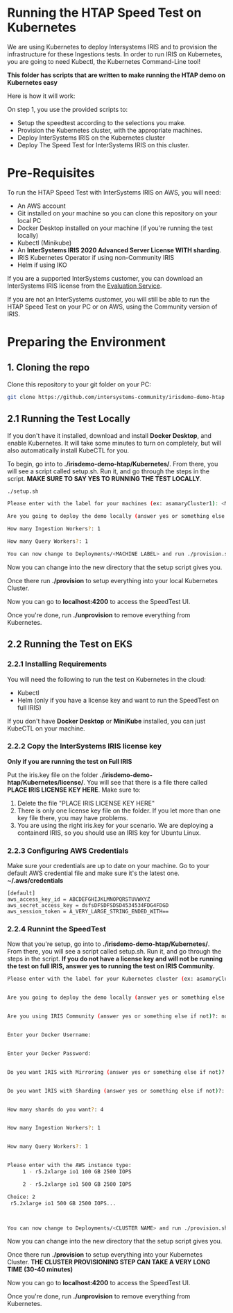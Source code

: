 # Running the HTAP Speed Test on Kubernetes

We are using Kubernetes to deploy Intersystems IRIS and to provision the infrastructure for these Ingestions tests. In order to run IRIS on Kubernetes, you are going to need Kubectl, the Kubernetes Command-Line tool!


**This folder has scripts that are written to make running the HTAP demo on Kubernetes easy** 

Here is how it will work:

On step 1, you use the provided scripts to:
* Setup the speedtest according to the selections you make.
* Provision the Kubernetes cluster, with the appropriate machines.
* Deploy InterSystems IRIS on the Kubernetes cluster
* Deploy The Speed Test for InterSystems IRIS on this cluster.

# Pre-Requisites

To run the HTAP Speed Test with InterSystems IRIS on AWS, you will need:
* An AWS account
* Git installed on your machine so you can clone this repository on your local PC
* Docker Desktop installed on your machine (if you're running the test locally)
* Kubectl (Minikube)
* An **InterSystems IRIS 2020 Advanced Server License WITH sharding**. 
* IRIS Kubernetes Operator if using non-Community IRIS
* Helm if using IKO

If you are a supported InterSystems customer, you can download an InterSystems IRIS license from the [Evaluation Service](https://evaluation.intersystems.com).


If you are not an InterSystems customer, you will still be able to run the HTAP Speed Test on your PC or on AWS, using the Community version of IRIS.


# Preparing the Environment

## 1. Cloning the repo

Clone this repository to your git folder on your PC:

```bash
git clone https://github.com/intersystems-community/irisdemo-demo-htap
```

## 2.1 Running the Test Locally

If you don't have it installed, download and install **Docker Desktop**, and enable Kubernetes. It will take some minutes to turn on completely, but will also automatically install KubeCTL for you.

To begin, go into to **./irisdemo-demo-htap/Kubernetes/**. From there, you will see a script called setup.sh. Run it, and go through the steps in the script. **MAKE SURE TO SAY YES TO RUNNING THE TEST LOCALLY**. 


```bash
./setup.sh

Please enter with the label for your machines (ex: asamaryCluster1): <MACHINE LABEL>

Are you going to deploy the demo locally (answer yes or something else if not)?: yes

How many Ingestion Workers?: 1

How many Query Workers?: 1

You can now change to Deployments/<MACHINE LABEL> and run ./provision.sh to provision the infrastructure on EKS.
```

Now you can change into the new directory that the setup script gives you. 

Once there run **./provision** to setup everything into your local Kubernetes Cluster.

Now you can go to **localhost:4200** to access the SpeedTest UI.

Once you're done, run **./unprovision** to remove everything from Kubernetes.

## 2.2 Running the Test on EKS

### 2.2.1 Installing Requirements

You will need the following to run the test on Kubernetes in the cloud:
* Kubectl
* Helm (only if you have a license key and want to run the SpeedTest on full IRIS)

If you don't have **Docker Desktop** or **MiniKube** installed, you can just KubeCTL on your machine.


### 2.2.2 Copy the InterSystems IRIS license key

**Only if you are running the test on Full IRIS**

Put the iris.key file on the folder **./irisdemo-demo-htap/Kubernetes/license/**. You will see that there is a file there called **PLACE IRIS LICENSE KEY HERE**. Make sure to:
1. Delete the file "PLACE IRIS LICENSE KEY HERE"
2. There is only one license key file on the folder. If you let more than one key file there, you may have problems.
3. You are using the right iris.key for your scenario. We are deploying a containerd IRIS, so you should use an IRIS key for Ubuntu Linux.


### 2.2.3 Configuring AWS Credentials

Make sure your credentials are up to date on your machine. Go to your default AWS credential file and make sure it's the latest one. **~/.aws/credentials**

```
[default]
aws_access_key_id = ABCDEFGHIJKLMNOPQRSTUVWXYZ
aws_secret_access_key = dsfsDFSDFSDSD4534534FDG4FDGD
aws_session_token = A_VERY_LARGE_STRING_ENDED_WITH==
```

### 2.2.4 Runnint the SpeedTest

Now that you're setup, go into to **./irisdemo-demo-htap/Kubernetes/**. From there, you will see a script called setup.sh. Run it, and go through the steps in the script. **If you do not have a license key and will not be running the test on full IRIS, answer yes to running the test on IRIS Community.**

```bash
Please enter with the label for your Kubernetes cluster (ex: asamaryCluster1): <CLUSTER NAME>


Are you going to deploy the demo locally (answer yes or something else if not)?: no


Are you using IRIS Community (answer yes or something else if not)?: no


Enter your Docker Username: 


Enter your Docker Password:


Do you want IRIS with Mirroring (answer yes or something else if not)?: yes


Do you want IRIS with Sharding (answer yes or something else if not)?: yes


How many shards do you want?: 4


How many Ingestion Workers?: 1


How many Query Workers?: 1


Please enter with the AWS instance type:
	 1 - r5.2xlarge io1 100 GB 2500 IOPS

	 2 - r5.2xlarge io1 500 GB 2500 IOPS

Choice: 2
 r5.2xlarge io1 500 GB 2500 IOPS...



You can now change to Deployments/<CLUSTER NAME> and run ./provision.sh to provision the infrastructure on Kubernetes.
```

Now you can change into the new directory that the setup script gives you. 

Once there run **./provision** to setup everything into your Kubernetes Cluster. **THE CLUSTER PROVISIONING STEP CAN TAKE A VERY LONG TIME (30-40 minutes)**

Now you can go to **localhost:4200** to access the SpeedTest UI.

Once you're done, run **./unprovision** to remove everything from Kubernetes.